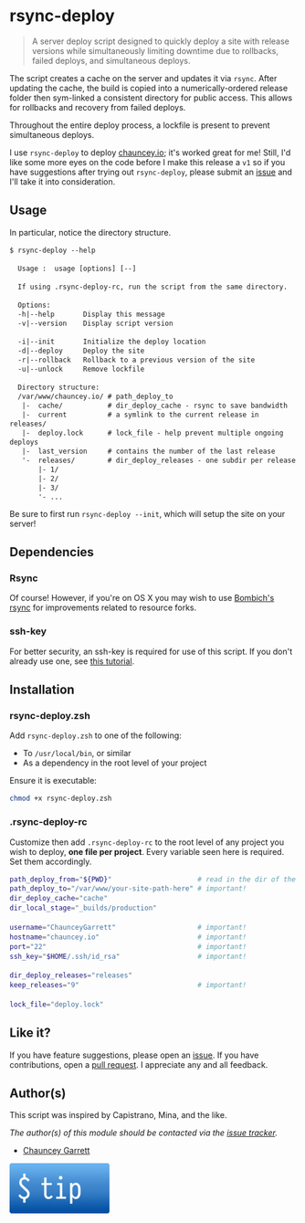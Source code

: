 # rsync-deploy

> A server deploy script designed to quickly deploy a site with release versions while simultaneously limiting downtime due to rollbacks, failed deploys, and simultaneous deploys.

The script creates a cache on the server and updates it via `rsync`. After updating the cache, the build is copied into a numerically-ordered release folder then sym-linked a consistent directory for public access. This allows for rollbacks and recovery from failed deploys.

Throughout the entire deploy process, a lockfile is present to prevent simultaneous deploys.

I use `rsync-deploy` to deploy [chauncey.io](http://chauncey.io); it's worked great for me! Still, I'd like some more eyes on the code before I make this release a `v1` so if you have suggestions after trying out `rsync-deploy`, please submit an [issue](https://github.com/chauncey-garrett/rsync-deploy/issues "chauncey-garrett/rsync-deploy/issues") and I'll take it into consideration.

## Usage

In particular, notice the directory structure.

```
$ rsync-deploy --help

  Usage :  usage [options] [--]

  If using .rsync-deploy-rc, run the script from the same directory.

  Options:
  -h|--help       Display this message
  -v|--version    Display script version

  -i|--init       Initialize the deploy location
  -d|--deploy     Deploy the site
  -r|--rollback   Rollback to a previous version of the site
  -u|--unlock     Remove lockfile

  Directory structure:
  /var/www/chauncey.io/ # path_deploy_to
   |-  cache/           # dir_deploy_cache - rsync to save bandwidth
   |-  current          # a symlink to the current release in releases/
   |-  deploy.lock      # lock_file - help prevent multiple ongoing deploys
   |-  last_version     # contains the number of the last release
   '-  releases/        # dir_deploy_releases - one subdir per release
       |- 1/
       |- 2/
       |- 3/
       '- ...
```

Be sure to first run `rsync-deploy --init`, which will setup the site on your server!

## Dependencies

### Rsync

Of course! However, if you're on OS X you may wish to use [Bombich's rsync](http://bombich.com/kb/ccc4/credits) for improvements related to resource forks.

### ssh-key

For better security, an ssh-key is required for use of this script. If you don't already use one, see [this tutorial](https://help.github.com/articles/generating-ssh-keys/).

## Installation

### rsync-deploy.zsh

Add `rsync-deploy.zsh` to one of the following:

- To `/usr/local/bin`, or similar
- As a dependency in the root level of your project

Ensure it is executable:

```zsh
chmod +x rsync-deploy.zsh
```

### .rsync-deploy-rc

Customize then add `.rsync-deploy-rc` to the root level of any project you wish to deploy, **one file per project**. Every variable seen here is required. Set them accordingly.

```zsh
path_deploy_from="${PWD}"                     # read in the dir of the config file
path_deploy_to="/var/www/your-site-path-here" # important!
dir_deploy_cache="cache"
dir_local_stage="_builds/production"

username="ChaunceyGarrett"                    # important!
hostname="chauncey.io"                        # important!
port="22"                                     # important!
ssh_key="$HOME/.ssh/id_rsa"                   # important!

dir_deploy_releases="releases"
keep_releases="9"                             # important!

lock_file="deploy.lock"
```

## Like it?

If you have feature suggestions, please open an [issue](https://github.com/chauncey-garrett/rsync-deploy/issues "chauncey-garrett/rsync-deploy/issues"). If you have contributions, open a [pull request](https://github.com/chauncey-garrett/rsync-deploy/pulls "chauncey-garrett/rsync-deploy/pulls"). I appreciate any and all feedback.

## Author(s)

This script was inspired by Capistrano, Mina, and the like.

*The author(s) of this module should be contacted via the [issue tracker](https://github.com/chauncey-garrett/rsync-deploy/issues "chauncey-garrett/rsync-deploy/issues").*

  - [Chauncey Garrett](https://github.com/chauncey-garrett "chauncey-garrett")

[![](/img/tip.gif)](http://chauncey.io/reader-support/)

